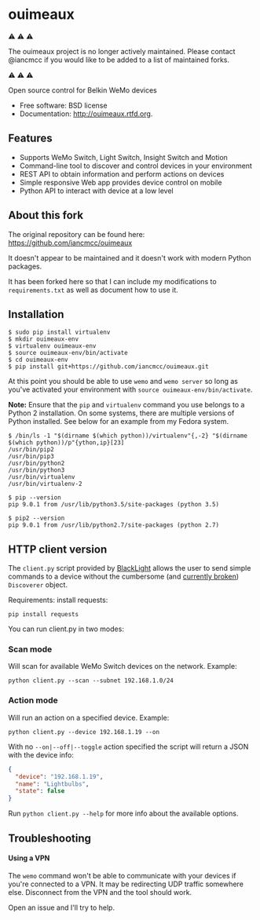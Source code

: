 # ouimeaux

⚠️ ⚠️ ⚠️

The ouimeaux project is no longer actively maintained. Please contact @iancmcc
if you would like to be added to a list of maintained forks.

⚠️ ⚠️ ⚠️

Open source control for Belkin WeMo devices

* Free software: BSD license
* Documentation: http://ouimeaux.rtfd.org.

## Features

* Supports WeMo Switch, Light Switch, Insight Switch and Motion
* Command-line tool to discover and control devices in your environment
* REST API to obtain information and perform actions on devices
* Simple responsive Web app provides device control on mobile
* Python API to interact with device at a low level

## About this fork

The original repository can be found here: https://github.com/iancmcc/ouimeaux

It doesn't appear to be maintained and it doesn't work with modern Python
packages.

It has been forked here so that I can include my modifications to
`requirements.txt` as well as document how to use it.

## Installation

```
$ sudo pip install virtualenv
$ mkdir ouimeaux-env
$ virtualenv ouimeaux-env
$ source ouimeaux-env/bin/activate
$ cd ouimeaux-env
$ pip install git+https://github.com/iancmcc/ouimeaux.git
```

At this point you should be able to use `wemo` and `wemo server` so long as
you've activated your environment with `source ouimeaux-env/bin/activate`.

**Note:** Ensure that the `pip` and `virtualenv` command you use belongs to a
Python 2 installation. On some systems, there are multiple versions of Python
installed. See below for an example from my Fedora system.

```
$ /bin/ls -1 "$(dirname $(which python))/virtualenv"{,-2} "$(dirname $(which python))/p"{ython,ip}[23]
/usr/bin/pip2
/usr/bin/pip3
/usr/bin/python2
/usr/bin/python3
/usr/bin/virtualenv
/usr/bin/virtualenv-2

$ pip --version
pip 9.0.1 from /usr/lib/python3.5/site-packages (python 3.5)

$ pip2 --version
pip 9.0.1 from /usr/lib/python2.7/site-packages (python 2.7)
```

## HTTP client version

The `client.py` script provided by [BlackLight](https://github.com/BlackLight)
allows the user to send simple commands to a device without the cumbersome
(and [currently broken](https://github.com/iancmcc/ouimeaux/issues/193)) `Discoverer`
object.

Requirements: install requests:

```
pip install requests
```

You can run client.py in two modes:

### Scan mode

Will scan for available WeMo Switch devices on the network. Example:

```
python client.py --scan --subnet 192.168.1.0/24
```

### Action mode

Will run an action on a specified device. Example:

```
python client.py --device 192.168.1.19 --on
```

With no `--on|--off|--toggle` action specified the script will return a JSON
with the device info:

```json
{
  "device": "192.168.1.19",
  "name": "Lightbulbs",
  "state": false
}
```

Run `python client.py --help` for more info about the available options.

## Troubleshooting

#### Using a VPN 
The `wemo` command won't be able to communicate with your devices if you're connected to a VPN. It may be redirecting UDP traffic somewhere else. Disconnect from the VPN and the tool should work.

Open an issue and I'll try to help.
